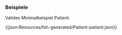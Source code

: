 ### Beispiele

Valides Minimalbeispiel Patient:

{{json:Resources/fsh-generated/Patient-patient.json}}
